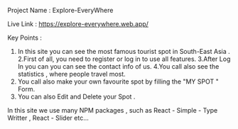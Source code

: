  Project Name : Explore-EveryWhere

 Live Link : https://explore-everywhere.web.app/

 

 Key Points :

 1. In this site you can see the most famous tourist spot in South-East Asia .
 2.First of all, you need to register or log in to use all features.
 3.After Log In you can you can see the contact info of us.
 4.You call also see the statistics , where people travel most.
 5. You call also make your own favourite spot by filling the "MY SPOT " Form.
 6. You can also Edit and Delete your Spot .

 In this site we use many NPM packages , such as  React - Simple - Type Writter , React - Slider etc...
